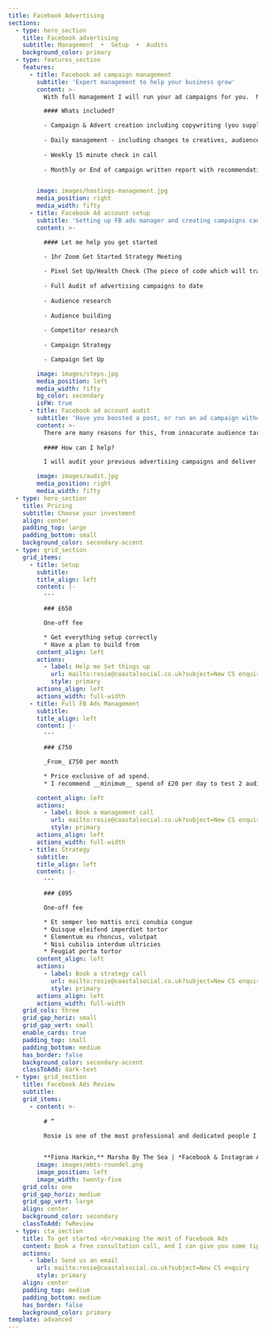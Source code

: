 ```yaml
---
title: Facebook Advertising
sections:
  - type: hero_section
    title: Facebook advertising
    subtitle: Management  •  Setup  •  Audits
    background_color: primary
  - type: features_section
    features:
      - title: Facebook ad campaign management
        subtitle: 'Expert management to help your business grow'
        content: >-
          With full management I will run your ad campaigns for you.  Monthly reports and weekly catch up calls will give you the assurance and insights you need, whilst I make adjustments & reassess our objectives as the data comes in.

          #### Whats included?

          - Campaign & Advert creation including copywriting (you supply images/videos)
          
          - Daily management - including changes to creatives, audiences & alteration of objectives  
          
          - Weekly 15 minute check in call
          
          - Monthly or End of campaign written report with recommendations for ongoing campaigns


        image: images/hastings-management.jpg
        media_position: right
        media_width: fifty
      - title: Facebook Ad account setup
        subtitle: 'Setting up FB ads manager and creating campaigns can be daunting'
        content: >-

          #### Let me help you get started

          - 1hr Zoom Get Started Strategy Meeting 
          
          - Pixel Set Up/Health Check (The piece of code which will track all website visitors when also logged into Facebook) 
          
          - Full Audit of advertising campaigns to date 
          
          - Audience research 
          
          - Audience building
          
          - Competitor research
          
          - Campaign Strategy

          - Campaign Set Up 

        image: images/steps.jpg
        media_position: left
        media_width: fifty
        bg_color: secondary
        isFW: true
      - title: Facebook ad account audit
        subtitle: 'Have you boosted a post, or run an ad campaign without seeing much benefit for your business?'
        content: >-
          There are many reasons for this, from innacurate audience targeting to poor quality creative.
          
          #### How can I help?

          I will audit your previous advertising campaigns and deliver a 2 page recommendations document to advise on beneficial adjustments you could make to optimise your ads.

        image: images/audit.jpg
        media_position: right
        media_width: fifty
  - type: hero_section
    title: Pricing
    subtitle: Choose your investment
    align: center
    padding_top: large
    padding_bottom: small
    background_color: secondary-accent
  - type: grid_section
    grid_items:
      - title: Setup
        subtitle:
        title_align: left
        content: |-
          ---

          ### £650

          One-off fee

          * Get everything setup correctly
          * Have a plan to build from
        content_align: left
        actions:
          - label: Help me Set things up
            url: mailto:rosie@coastalsocial.co.uk?subject=New CS enquiry - FB setup
            style: primary
        actions_align: left
        actions_width: full-width
      - title: Full FB Ads Management
        subtitle:
        title_align: left
        content: |-
          ---

          ### £750

          _From_ £750 per month

          * Price exclusive of ad spend. 
          * I recommend __minimum__ spend of £20 per day to test 2 audiences.

        content_align: left
        actions:
          - label: Book a management call
            url: mailto:rosie@coastalsocial.co.uk?subject=New CS enquiry - Full Management
            style: primary
        actions_align: left
        actions_width: full-width
      - title: Strategy
        subtitle: 
        title_align: left
        content: |-
          ---

          ### £895

          One-off fee

          * Et semper leo mattis orci conubia congue
          * Quisque eleifend imperdiet tortor
          * Elementum eu rhoncus, volutpat
          * Nisi cubilia interdum ultricies
          * Feugiat porta tortor
        content_align: left
        actions:
          - label: Book a strategy call
            url: mailto:rosie@coastalsocial.co.uk?subject=New CS enquiry - Strategy
            style: primary
        actions_align: left
        actions_width: full-width
    grid_cols: three
    grid_gap_horiz: small
    grid_gap_vert: small
    enable_cards: true
    padding_top: small
    padding_bottom: medium
    has_border: false
    background_color: secondary-accent
    classToAdd: dark-text
  - type: grid_section
    title: Facebook Ads Review
    subtitle: 
    grid_items:
      - content: >-
          
          # “
          
          Rosie is one of the most professional and dedicated people I’ve had the pleasure of working with. Her knowledge of Facebook advertising has made a distinct difference to Marsha By The Sea. Rosie not only immediately grasped the nature of my business but saw each campaign through with immaculate detail and excellent communication. Beyond that, Rosie is a quality person - intelligent, diligent and supportive.


          **Fiona Harkin,** Marsha By The Sea | *Facebook & Instagram Ad client*
        image: images/mbts-roundel.png
        image_position: left
        image_width: twenty-five
    grid_cols: one
    grid_gap_horiz: medium
    grid_gap_vert: large
    align: center
    background_color: secondary
    classToAdd: fwReview
  - type: cta_section
    title: To get started <br/>making the most of Facebook Ads
    content: Book a free consultation call, and I can give you some tips & advice, so we can make a plan thats right for you.
    actions:
      - label: Send us an email
        url: mailto:rosie@coastalsocial.co.uk?subject=New CS enquiry
        style: primary
    align: center
    padding_top: medium
    padding_bottom: medium
    has_border: false
    background_color: primary
template: advanced
---
```


